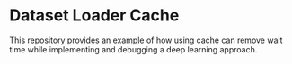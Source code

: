# Dataset Loader Cache
This repository provides an example of how using cache can remove wait time while implementing and debugging a deep learning approach.
